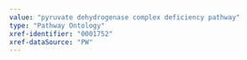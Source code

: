```yaml
---
value: "pyruvate dehydrogenase complex deficiency pathway"
type: "Pathway Ontology"
xref-identifier: "0001752"
xref-dataSource: "PW"
---
```

